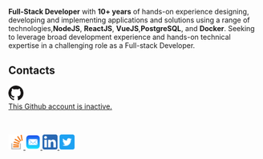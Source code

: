 **Full-Stack Developer** with **10+ years** of hands-on experience designing, developing and implementing applications and solutions using a range of technologies,**NodeJS**, **ReactJS**, **VueJS**,**PostgreSQL**, and **Docker**. Seeking to leverage broad development experience and hands-on technical expertise in a challenging role as a Full-stack Developer.

## Contacts

<a href="https://github.com/ali-turki" target="_blank">
  <img src="https://raw.githubusercontent.com/anbturki/anbturki/master/assets/github.png" width="30"/>   <br/> 
  This Github account is inactive.
  </a>
  
  <br/>  <br/>
  <a href="https://stackoverflow.com/users/5853931/ali-turki" target="_blank">
  <img src="https://raw.githubusercontent.com/anbturki/anbturki/master/assets/stackoverflow.png" width="30"/>
  </a><a href="mailto:ali@turkii.me" target="_blank">
  <img src="https://raw.githubusercontent.com/anbturki/anbturki/master/assets/email.png" width="30"/>
  </a>
<a href="https://www.linkedin.com/in/anbturki/" target="_blank">
  <img src="https://raw.githubusercontent.com/anbturki/anbturki/master/assets/linkedin.png" width="30"/> 
  </a>
<a href="https://twitter.com/anbturki/" target="_blank">
  <img src="https://raw.githubusercontent.com/anbturki/anbturki/master/assets/twitter.png" width="30"/> 
  </a>
